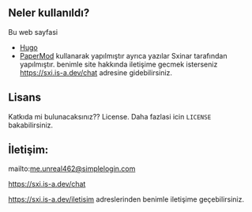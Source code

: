 ## Neler kullanıldı?

Bu web sayfasi 

* [Hugo](https://gohugo.io/)
* [PaperMod](https://github.com/adityatelange/hugo-PaperMod/)
kullanarak yapılmıştır ayrıca yazılar Sxinar tarafından yapılmıştır.
benimle site hakkında iletişime gecmek isterseniz https://sxi.is-a.dev/chat adresine gidebilirsiniz.

## Lisans

Katkıda mi bulunacaksınız?? License.  Daha fazlasi icin `LICENSE` bakabilirsiniz.

## İletişim:
mailto:me.unreal462@simplelogin.com

https://sxi.is-a.dev/chat

https://sxi.is-a.dev/iletisim adreslerinden benimle iletişime geçebilirsiniz.

